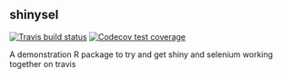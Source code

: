 ## shinysel

<!-- badges: start -->
[![Travis build status](https://travis-ci.org/reside-ic/shinysel.svg?branch=master)](https://travis-ci.org/reside-ic/shinysel)
[![Codecov test coverage](https://codecov.io/gh/reside-ic/shinysel/branch/master/graph/badge.svg)](https://codecov.io/gh/reside-ic/shinysel?branch=master)
<!-- badges: end -->

A demonstration R package to try and get shiny and selenium working together on travis
